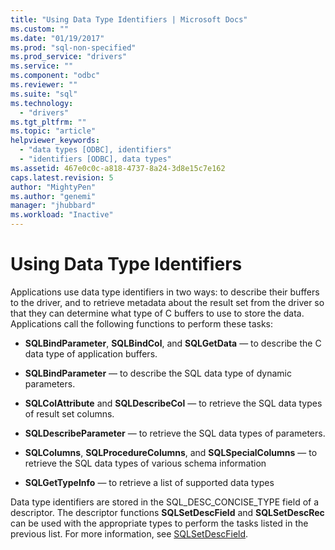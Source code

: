 ```yaml
---
title: "Using Data Type Identifiers | Microsoft Docs"
ms.custom: ""
ms.date: "01/19/2017"
ms.prod: "sql-non-specified"
ms.prod_service: "drivers"
ms.service: ""
ms.component: "odbc"
ms.reviewer: ""
ms.suite: "sql"
ms.technology: 
  - "drivers"
ms.tgt_pltfrm: ""
ms.topic: "article"
helpviewer_keywords: 
  - "data types [ODBC], identifiers"
  - "identifiers [ODBC], data types"
ms.assetid: 467e0c0c-a818-4737-8a24-3d8e15c7e162
caps.latest.revision: 5
author: "MightyPen"
ms.author: "genemi"
manager: "jhubbard"
ms.workload: "Inactive"
---
```

# Using Data Type Identifiers
Applications use data type identifiers in two ways: to describe their buffers to the driver, and to retrieve metadata about the result set from the driver so that they can determine what type of C buffers to use to store the data. Applications call the following functions to perform these tasks:  
  
-   **SQLBindParameter**, **SQLBindCol**, and **SQLGetData** — to describe the C data type of application buffers.  
  
-   **SQLBindParameter** — to describe the SQL data type of dynamic parameters.  
  
-   **SQLColAttribute** and **SQLDescribeCol** — to retrieve the SQL data types of result set columns.  
  
-   **SQLDescribeParameter** — to retrieve the SQL data types of parameters.  
  
-   **SQLColumns**, **SQLProcedureColumns**, and **SQLSpecialColumns** — to retrieve the SQL data types of various schema information  
  
-   **SQLGetTypeInfo** — to retrieve a list of supported data types  
  
 Data type identifiers are stored in the SQL_DESC_CONCISE_TYPE field of a descriptor. The descriptor functions **SQLSetDescField** and **SQLSetDescRec** can be used with the appropriate types to perform the tasks listed in the previous list. For more information, see [SQLSetDescField](../../../odbc/reference/syntax/sqlsetdescfield-function.md).
